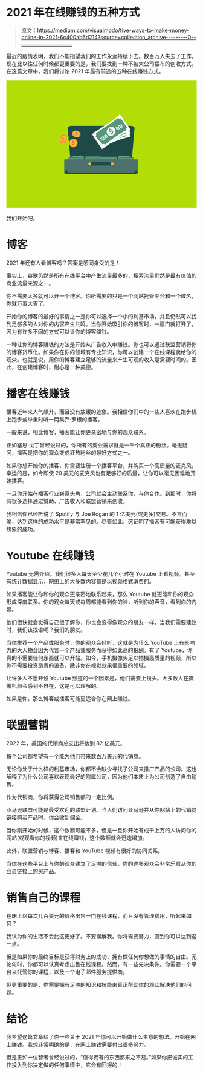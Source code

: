 # 2021 年在线赚钱的五种方式

> 原文：<https://medium.com/visualmodo/five-ways-to-make-money-online-in-2021-6c400ab6d214?source=collection_archive---------0----------------------->

最近的疫情表明，我们不能指望我们的工作永远持续下去。数百万人失去了工作，现在比以往任何时候都更重要的是，我们要找到一种不被大公司摆布的创收方式。在这篇文章中，我们将讨论 2021 年最有前途的五种在线赚钱方式。

![](img/dbd0006f1cf15ed7f28a82e44df51353.png)

我们开始吧。

# 博客

2021 年还有人看博客吗？答案是感同身受的是！

事实上，谷歌仍然是所有在线平台中产生流量最多的，搜索流量仍然是最有价值的商业流量来源之一。

你不需要太多就可以开一个博客。你所需要的只是一个网站托管平台和一个域名，你就万事大吉了。

开始你的博客的最好的事情之一是你可以选择一个小的利基市场，并且仍然可以找到足够多的人对你的内容产生共鸣。当你开始吸引你的博客时，一扇门就打开了，因为有许多不同的方式可以让你的博客赚钱。

一种让你的博客赚钱的方法是开始从广告收入中赚钱。你也可以通过联盟营销将你的博客货币化。如果你在你的领域有专业知识，你可以创建一个在线课程卖给你的观众。也就是说，用你的博客建立足够的流量来产生可观的收入是需要时间的。因此，在创建博客时，耐心是一种美德。

# 播客在线赚钱

播客近年来人气飙升，而且没有放缓的迹象。我相信你们中的一些人喜欢在跑步机上跑步或举重时听一两集乔·罗根的播客。

一般来说，相比博客，播客能让你更亲密地与你的观众联系。

正如塞思·戈丁曾经说过的，你所有的商业需求就是一千个真正的粉丝。毫无疑问，播客是把你的观众变成狂热粉丝的最好方式之一。

如果你想开始你的播客，你需要注册一个播客平台，并购买一个高质量的麦克风。幸运的是，如今即使 20 美元的麦克风也有足够好的质量，让你可以毫无困难地开始播客。

一旦你开始在播客行业崭露头角，公司就会主动联系你，与你合作。到那时，你将有很多选择通过赞助、广告收入和联盟营销来创收。

我相信你已经听说了 Spotify 与 Joe Rogan 的 1 亿美元(或更多)交易。不言而喻，达到这样的成功水平是非常罕见的。尽管如此，这证明了播客有可能获得难以想象的成功。

# Youtube 在线赚钱

Youtube 无需介绍。我们很多人每天至少花几个小时在 Youtube 上看视频。甚至有统计数据显示，网络上的大多数内容都是以视频格式消费的。

如果播客能让你和你的观众更亲密地联系起来，那么 Youtube 就更能和你的观众形成深度联系。你的观众每天或每周都能看到你的脸，听到你的声音，看到你的内容。

他们很快就会觉得自己很了解你，你也会变得像观众的朋友一样。当我们需要建议时，我们该找谁呢？我们的朋友。

当你推荐一个产品或服务时，你的观众会倾听，这就是为什么 YouTube 上有影响力的大人物会因为代言一个产品或服务而获得如此高的报酬。有了 Youtube，你真的不需要任何东西就可以开始。如今，手机摄像头足以拍摄高质量的视频，所以你不需要投资昂贵的设备，除非你在视觉效果很重要的领域。

让许多人不愿开设 Youtube 频道的一个因素是，他们需要上镜头。大多数人在摄像机前会感到不自在，这是可以理解的。

如果是你，那么博客或播客可能更适合你在网上赚钱。

# 联盟营销

2022 年，美国的代销商总支出将达到 82 亿美元。

每个公司都希望有一个能为他们带来数百万美元的代销商。

无论你处于什么样的利基市场，你都不会缺少寻找子公司来推广产品的公司。这也解释了为什么公司喜欢表现最好的附属公司，因为他们本质上为公司创造了自由销售。

作为代销商，你将获得公司销售额的一定比例。

亚马逊联盟可能是最受欢迎的联盟计划。当人们访问亚马逊并从你网站上的代销商链接购买产品时，你会收到佣金。

当你刚开始的时候，这个数额可能不多，但是一旦你开始有成千上万的人访问你的网站(或观看你的视频)来在线赚钱，这个数额就会迅速增加。

此外，联盟营销与博客、播客和 YouTube 视频有很好的协同关系。

当你在这些平台上与你的观众建立了足够的信任，你的许多观众会非常乐意从你的会员链接上购买产品。

# 销售自己的课程

在床上以每次几百美元的价格出售一门在线课程，而且没有管理费用，听起来如何？

我认为你的生活不会比这更好了。不要误解我。你将需要努力，直到你可以达到这一点。

但是如果你的最终目标是获得财务上的成功，拥有做任何你想做的事情的自由。无论何时，你都可以认真考虑出售在线课程。然而，有一些先决条件。你需要一个平台来托管你的课程，以及一个电子邮件服务提供商。

但更重要的是，你需要拥有足够的知识和技能来真正帮助你的观众解决他们的问题。

# 结论

我希望这篇文章给了你一些关于 2021 年你可以开始做什么生意的想法。开始在网上赚钱。我想非常明确的是，在网上赚钱需要付出很多努力。

但是正如一位智者曾经说过的，“值得拥有的东西都来之不易。”如果你把诚实的工作投入到你决定做的任何事情中，它会有回报的！